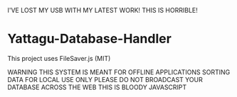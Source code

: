 I'VE LOST MY USB WITH MY LATEST WORK! THIS IS HORRIBLE!

# Yattagu-Database-Handler

This project uses FileSaver.js (MIT)

WARNING
THIS SYSTEM IS MEANT FOR OFFLINE APPLICATIONS
SORTING DATA FOR LOCAL USE ONLY
PLEASE DO NOT BROADCAST YOUR DATABASE ACROSS THE WEB THIS IS BLOODY JAVASCRIPT
